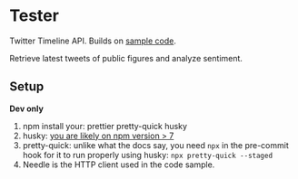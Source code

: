 # Tester
Twitter Timeline API.
Builds on [sample code](https://github.com/twitterdev/Twitter-API-v2-sample-code).

Retrieve latest tweets of public figures and analyze sentiment.

## Setup

**Dev only**

1. npm install your: prettier pretty-quick husky
2. husky: [you are likely on npm version > 7](https://dev.to/maithanhdanh/configuration-for-husky-pre-commit-1fo5)
3. pretty-quick: unlike what the docs say, you need `npx` in the pre-commit hook for it to run properly using husky: `npx pretty-quick --staged`
4. Needle is the HTTP client used in the code sample.
